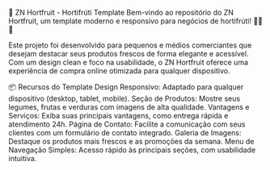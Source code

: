 🌱 ZN Hortfruit - Hortifrúti Template
Bem-vindo ao repositório do ZN Hortfruit, um template moderno e responsivo para negócios de hortifrúti! 🥑🍎🍇

Este projeto foi desenvolvido para pequenos e médios comerciantes que desejam destacar seus produtos frescos de forma elegante e acessível. Com um design clean e foco na usabilidade, o ZN Hortfruit oferece uma experiência de compra online otimizada para qualquer dispositivo.

📦 Recursos do Template
Design Responsivo: Adaptado para qualquer dispositivo (desktop, tablet, mobile).
Seção de Produtos: Mostre seus legumes, frutas e verduras com imagens de alta qualidade.
Vantagens e Serviços: Exiba suas principais vantagens, como entrega rápida e atendimento 24h.
Página de Contato: Facilite a comunicação com seus clientes com um formulário de contato integrado.
Galeria de Imagens: Destaque os produtos mais frescos e as promoções da semana.
Menu de Navegação Simples: Acesso rápido às principais seções, com usabilidade intuitiva.

